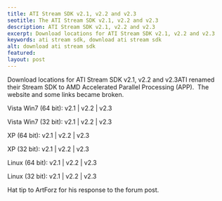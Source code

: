 ```yaml
---
title: ATI Stream SDK v2.1, v2.2 and v2.3
seotitle: The ATI Stream SDK v2.1, v2.2 and v2.3
description: ATI Stream SDK v2.1, v2.2 and v2.3
excerpt: Download locations for ATI Stream SDK v2.1, v2.2 and v2.3
keywords: ati stream sdk, download ati stream sdk
alt: download ati stream sdk
featured: 
layout: post
---
```


<p>Download locations for ATI Stream SDK v2.1, v2.2 and v2.3ATI renamed their Stream SDK to AMD Accelerated Parallel Processing (APP).  The website and some links became broken.<p>

<p>Vista Win7 (64 bit): v2.1 | v2.2 | v2.3</p>

<p>Vista Win7 (32 bit): v2.1 | v2.2 | v2.3</p>

<p>XP (64 bit): v2.1 | v2.2 | v2.3</p>

<p>XP (32 bit): v2.1 | v2.2 | v2.3</p>

<p>Linux (64 bit): v2.1 | v2.2 | v2.3</p>

<p>Linux (32 bit): v2.1 | v2.2 | v2.3</p>

<p>Hat tip to ArtForz for his response to the forum post.</p>


